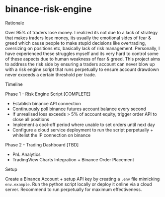 # binance-risk-engine

Rationale

Over 95% of traders lose money. I realized its not due to a lack of strategy that makes traders lose money, its usually the emotional sides of fear & greed which cause people to make stupid decisions like overtrading, oversizing on positions etc, basically lack of risk management. Personally, I have experienced these struggles myself and its very hard to control some of these aspects due to human weakness of fear & greed. This project aims to address the risk side by ensuring a traders account can never blow up with a risk engine script that runs perpetually to ensure account drawdown never exceeds a certain threshold per trade.

Timeline

Phase 1 - Risk Engine Script [COMPLETE]
- Establish binance API connection
- Continuously poll binance futures account balance every second
- If unrealised loss exceeds > 5% of account equity, trigger order API to close all positions
- Implement a cool-off period where unable to set orders until next day
- Configure a cloud service deployment to run the script perpetually + whitelist the IP connection on binance

Phase 2 - Trading Dashboard [TBD]
- PnL Analytics
- TradingView Charts Integration + Binance Order Placement

Setup

Create a Binance Account + setup API key by creating a `.env` file mimicking `env.example`. Run the python script locally or deploy it online via a cloud server. Recommend to run perpetually for maximum effectiveness.
